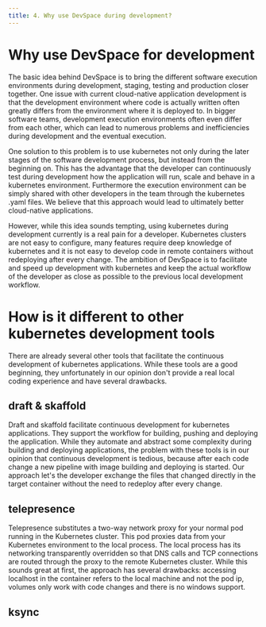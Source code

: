 ```yaml
---
title: 4. Why use DevSpace during development?
---
```


# Why use DevSpace for development
The basic idea behind DevSpace is to bring the different software execution environments during development, staging, testing and production closer together. One issue with current cloud-native application development is that the development environment where code is actually written often greatly differs from the environment where it is deployed to. In bigger software teams, development execution environments often even differ from each other, which can lead to numerous problems and inefficiencies during development and the eventual execution.  

One solution to this problem is to use kubernetes not only during the later stages of the software development process, but instead from the beginning on. This has the advantage that the developer can continuously test during development how the application will run, scale and behave in a kubernetes environment. Furthermore the execution environment can be simply shared with other developers in the team through the kubernetes .yaml files. We believe that this approach would lead to ultimately better cloud-native applications.  

However, while this idea sounds tempting, using kubernetes during development currently is a real pain for a developer. Kubernetes clusters are not easy to configure, many features require deep knowledge of kubernetes and it is not easy to develop code in remote containers without redeploying after every change. The ambition of DevSpace is to facilitate and speed up development with kubernetes and keep the actual workflow of the developer as close as possible to the previous local development workflow.  

# How is it different to other kubernetes development tools
There are already several other tools that facilitate the continuous development of kubernetes applications. While these tools are a good beginning, they unfortunately in our opinion don't provide a real local coding experience and have several drawbacks.  
  
## draft & skaffold
Draft and skaffold facilitate continuous development for kubernetes applications. They support the workflow for building, pushing and deploying the application. While they automate and abstract some complexity during building and deploying applications, the problem with these tools is in our opinion that continuous development is tedious, because after each code change a new pipeline with image building and deploying is started. Our approach let's the developer exchange the files that changed directly in the target container without the need to redeploy after every change.  

## telepresence
Telepresence substitutes a two-way network proxy for your normal pod running in the Kubernetes cluster. This pod proxies data from your Kubernetes environment to the local process. The local process has its networking transparently overridden so that DNS calls and TCP connections are routed through the proxy to the remote Kubernetes cluster. While this sounds great at first, the approach has several drawbacks: accessing localhost in the container refers to the local machine and not the pod ip, volumes only work with code changes and there is no windows support.

## ksync
